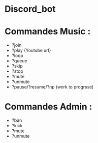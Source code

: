 # Discord_bot

# Commandes Music  :
- ?join 
- ?play {Youtube url}
- ?loop
- ?queue
- ?skip
- ?stop
- ?mute
- ?unmute
- ?pause/?resume/?np (work to progrsse)

# Commandes Admin  :
- ?ban
- ?kick
- ?mute
- ?unmute

